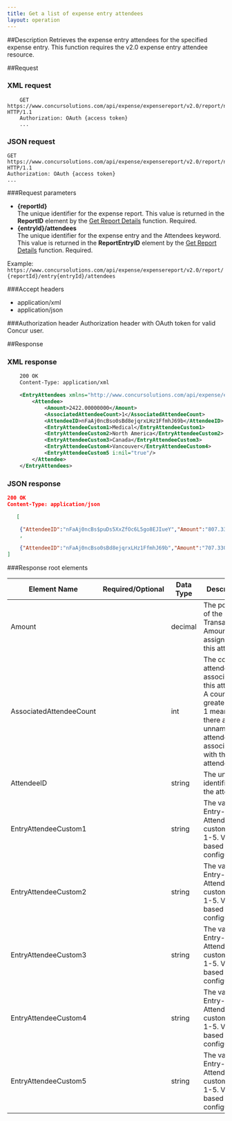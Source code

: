 ```yaml
---
title: Get a list of expense entry attendees
layout: operation
--- 
```


##Description
Retrieves the expense entry attendees for the specified expense entry. This function requires the v2.0 expense entry attendee resource.

##Request

### XML request

```
    GET https://www.concursolutions.com/api/expense/expensereport/v2.0/report/nxxKgLlnROz3zHJBCRksaas23dsfs/entry/n7We3qWw99u1KoWTMaLhSC$pXBYzQ1UDhn/attendees HTTP/1.1
    Authorization: OAuth {access token}
    ...
```

### JSON request

```
GET https://www.concursolutions.com/api/expense/expensereport/v2.0/report/nxxKgLlnROz3zHJBCRksaas23dsfs/entry/n7We3qWw99u1KoWTMaLhSC$pXBYzQ1UDhn/Attendees HTTP/1.1
Authorization: OAuth {access token}
...
```

###Request parameters

* **{reportId}**  
The unique identifier for the expense report. This value is returned in the **ReportID** element by the [Get Report Details][1] function. Required.
* **{entryId}/attendees**  
The unique identifier for the expense entry and the Attendees keyword. This value is returned in the **ReportEntryID** element by the [Get Report Details][1] function. Required.

Example: `https://www.concursolutions.com/api/expense/expensereport/v2.0/report/{reportId}/entry{entryId}/attendees`

###Accept headers

* application/xml
* application/json

###Authorization header
Authorization header with OAuth token for valid Concur user.

##Response

### XML response

```xml
    200 OK
    Content-Type: application/xml

    <EntryAttendees xmlns="http://www.concursolutions.com/api/expense/expensereport/2012/07" xmlns:i="http://www.w3.org/2001/XMLSchema-instance">
        <Attendee>
            <Amount>2422.00000000</Amount>
            <AssociatedAttendeeCount>1</AssociatedAttendeeCount>
            <AttendeeID>nFaAj0ncBso0sBd8ejqrxLHz1FfmhJ69b</AttendeeID>
            <EntryAttendeeCustom1>Medical</EntryAttendeeCustom1>
            <EntryAttendeeCustom2>North America</EntryAttendeeCustom2>
            <EntryAttendeeCustom3>Canada</EntryAttendeeCustom3>
            <EntryAttendeeCustom4>Vancouver</EntryAttendeeCustom4>
            <EntryAttendeeCustom5 i:nil="true"/>
        </Attendee>
    </EntryAttendees>
```

### JSON response

```json
200 OK
Content-Type: application/json

   [

    {"AttendeeID":"nFaAj0ncBs$puDs5XxZfOc6L5go8EJIueY","Amount":"807.33000000","AttendeeCount":"0","Custom1":"Medical","Custom2":"North America","Custom3":"Canada","Custom4":"Vancouver","Custom5":null} 
    ,

    {"AttendeeID":"nFaAj0ncBso0sBd8ejqrxLHz1FfmhJ69b","Amount":"707.33000000","AttendeeCount":"0","Custom1":"Medical","Custom2":"North America","Custom3":"Canada","Custom4":"Vancouver","Custom5":null} 
] 
```

###Response root elements

|       Element Name      |   Required/Optional  | Data Type | Description |
| ----------------------- | -------------------- | --------- | ----------- |
| Amount                  |                      | decimal   | The portion of the Entry Transaction Amount assigned to this attendee.|
| AssociatedAttendeeCount |                      | int       | The count of attendees associated to this attendee. A count greater than 1 means there are unnamed attendees associated with this attendee.            |
| AttendeeID              |                      | string    | The unique identifier for the attendee.|
| EntryAttendeeCustom1    |                      | string    | The value for Entry-Attendee custom fields 1-5. Varies based on configuration.|
| EntryAttendeeCustom2    |                      | string    | The value for Entry-Attendee custom fields 1-5. Varies based on configuration.|
| EntryAttendeeCustom3    |                      | string    | The value for Entry-Attendee custom fields 1-5. Varies based on configuration.|
| EntryAttendeeCustom4    |                      | string    | The value for Entry-Attendee custom fields 1-5. Varies based on configuration.|
| EntryAttendeeCustom5    |                      | string    | The value for Entry-Attendee custom fields 1-5. Varies based on configuration.|

[1]: https://developer.concur.com/node/487#reportdetails
[2]: https://developer.concur.com/reference/http-codes
